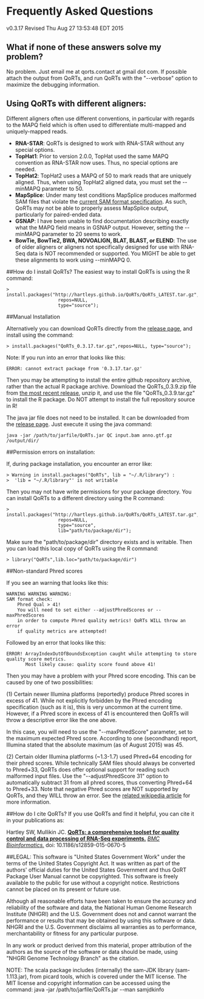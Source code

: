 # Frequently Asked Questions
v0.3.17
Revised Thu Aug 27 13:53:48 EDT 2015

## What if none of these answers solve my problem?

No problem. Just email me at qorts.contact at gmail dot com. If possible attach the output from QoRTs, and run QoRTs with the "--verbose" option to maximize the debugging information.

## Using QoRTs with different aligners:

Different aligners often use different conventions, in particular with regards to the MAPQ field which is often used to differentiate multi-mapped and uniquely-mapped reads.

* **RNA-STAR**: QoRTs is designed to work with RNA-STAR without any special options.
* **TopHat1**: Prior to version 2.0.0, TopHat used the same MAPQ convention as RNA-STAR now uses. Thus, no special options are needed.
* **TopHat2**: TopHat2 uses a MAPQ of 50 to mark reads that are uniquely aligned. Thus, when using TopHat2 aligned data, you must set the --minMAPQ parameter to 50.
* **MapSplice**: Under many test conditions MapSplice produces malformed SAM files that violate the [current SAM format specification](https://samtools.github.io/hts-specs/SAMv1.pdf). As such, QoRTs may not be able to properly assess MapSplice output, particularly for paired-ended data.
* **GSNAP**: I have been unable to find documentation describing exactly what the MAPQ field means in GSNAP output. However, setting the --minMAPQ parameter to 20 seems to work.
* **BowTie, BowTie2, BWA, NOVOALIGN, BLAT, BLAST, or ELEND**: The use of older aligners or aligners not specifically designed for use with RNA-Seq data is NOT recommended or supported. You MIGHT be able to get these alignments to work using --minMAPQ 0.

##How do I install QoRTs?
The easiest way to install QoRTs is using the R command:

    > install.packages("http://hartleys.github.io/QoRTs/QoRTs_LATEST.tar.gz",
                       repos=NULL, 
                       type="source");


##Manual Installation

Alternatively you can download QoRTs directly from the [release page](https://github.com/hartleys/QoRTs/releases/latest), and install using the command:

    > install.packages("QoRTs_0.3.17.tar.gz",repos=NULL, type="source");

Note: If you run into an error that looks like this:

    ERROR: cannot extract package from '0.3.17.tar.gz'

Then you may be attempting to install the entire github repository archive, rather than the actual R package archive. Download the QoRTs\_0.3.9.zip file from <a href="https://github.com/hartleys/QoRTs/releases/latest">the most recent release</a>, unzip it, and use the file "QoRTs\_0.3.9.tar.gz" to install the R package. Do NOT attempt to install the full repository source in R!

The java jar file does not need to be installed. It can be downloaded from the [release page](https://github.com/hartleys/QoRTs/releases/latest).
Just execute it using the java command:
    
    java -jar /path/to/jarfile/QoRTs.jar QC input.bam anno.gtf.gz /output/dir/

##Permission errors on installation:

If, during package installation, you encounter an error like:

    > Warning in install.packages("QoRTs", lib = "~/.R/library") :
    >  'lib = "~/.R/library"' is not writable

Then you may not have write permissions for your package directory. You can install QoRTs to a different directory using the R command:

    > install.packages("http://hartleys.github.io/QoRTs/QoRTs_LATEST.tar.gz",
                       repos=NULL, 
                       type="source", 
                       lib="path/to/package/dir");

Make sure the "path/to/package/dir" directory exists and is writable. Then you can load this local copy of QoRTs using the R command:

    > library("QoRTs",lib.loc="path/to/package/dir")

##Non-standard Phred scores

If you see an warning that looks like this:

    WARNING WARNING WARNING: 
    SAM format check:
        Phred Qual > 41!
        You will need to set either --adjustPhredScores or --maxPhredScores
        in order to compute Phred quality metrics! QoRTs WILL throw an error
        if quality metrics are attempted!

Followed by an error that looks like this:

    ERROR! ArrayIndexOutOfBoundsException caught while attempting to store quality score metrics.
           Most likely cause: quality score found above 41!

Then you may have a problem with your Phred score encoding. This can be caused
by one of two possibilities:

(1) Certain newer Illumina platforms (reportedly) produce Phred scores in excess of 41. 
While not explicitly forbidden by the Phred encoding specification (such as it is), 
this is very uncommon at the current time. However, if a Phred score in excess of
41 is encountered then QoRTs will throw a descriptive error like the one above.

In this case, you will need to use the "--maxPhredScore" parameter, set to the maximum expected
Phred score. According to one (secondhand) report, Illumina stated that the absolute maximum 
(as of August 2015) was 45.

(2) Certain older Illumina platforms (~1.3-1.7) used Phred+64 encoding for their phred scores. 
While technically SAM files should always be converted to Phred+33, QoRTs does offer 
optional support for reading such malformed input files. Use the "--adjustPhredScore 31"
option to automatically subtract 31 from all phred scores, thus converting Phred+64 to Phred+33.
Note that negative Phred scores are NOT supported by QoRTs, and they WILL throw an error.
See the [related wikipedia article](https://en.wikipedia.org/wiki/FASTQ_format#Encoding) for more information. 

##How do I cite QoRTs?
If you use QoRTs and find it helpful, you can cite it in your publications as:

Hartley SW, Mullikin JC. [**QoRTs: a comprehensive toolset for quality control and data processing of RNA-Seq experiments.**](http://www.ncbi.nlm.nih.gov/pmc/articles/PMC4506620/) [*BMC Bioinformatics.*](http://www.biomedcentral.com/bmcbioinformatics) doi: 10.1186/s12859-015-0670-5

##LEGAL:
This software is "United States Government Work" under the terms of the United 
States Copyright Act. It was written as part of the authors' official duties 
for the United States Government and thus QoRT Package User Manual cannot be 
copyrighted. This software is freely available to the public for use without a 
copyright notice. Restrictions cannot be placed on its present or future use.

Although all reasonable efforts have been taken to ensure the accuracy and 
reliability of the software and data, the National Human Genome Research 
Institute (NHGRI) and the U.S. Government does not and cannot warrant the 
performance or results that may be obtained by using this software or data. 
NHGRI and the U.S. Government disclaims all warranties as to performance, 
merchantability or fitness for any particular purpose.

In any work or product derived from this material, proper attribution of the 
authors as the source of the software or data should be made, using "NHGRI 
Genome Technology Branch" as the citation.

NOTE: The scala package includes (internally) the sam-JDK library 
(sam-1.113.jar), from picard tools, which is covered under the MIT license. 
The MIT license and copyright information can be accessed using the command:
java -jar /path/to/jarfile/QoRTs.jar --man samjdkinfo
